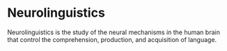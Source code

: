 # Neurolinguistics
Neurolinguistics is the study of the neural mechanisms in the human brain that control the comprehension, production, and acquisition of language.
